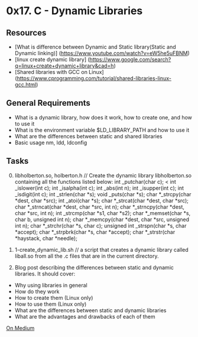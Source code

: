 # 0x17. C - Dynamic Libraries

## Resources
- [What is difference between Dynamic and Static library(Static and Dynamic linking)] (https://www.youtube.com/watch?v=eW5he5uFBNM)
- [linux create dynamic library] (https://www.google.com/search?q=linux+create+dynamic+library&cad=h)
- [Shared libraries with GCC on Linux] (https://www.cprogramming.com/tutorial/shared-libraries-linux-gcc.html)

## General Requirements
- What is a dynamic library, how does it work, how to create one, and how to use it
- What is the environment variable $LD_LIBRARY_PATH and how to use it
- What are the differences between static and shared libraries
- Basic usage nm, ldd, ldconfig

## Tasks
0. libholberton.so, holberton.h // Create the dynamic library libholberton.so containing all the functions listed below:
int _putchar(char c); <
int _islower(int c);
int _isalpha(int c);
int _abs(int n);
int _isupper(int c);
int _isdigit(int c);
int _strlen(char *s);
void _puts(char *s);
char *_strcpy(char *dest, char *src);
int _atoi(char *s);
char *_strcat(char *dest, char *src);
char *_strncat(char *dest, char *src, int n);
char *_strncpy(char *dest, char *src, int n);
int _strcmp(char *s1, char *s2);
char *_memset(char *s, char b, unsigned int n);
char *_memcpy(char *dest, char *src, unsigned int n);
char *_strchr(char *s, char c);
unsigned int _strspn(char *s, char *accept);
char *_strpbrk(char *s, char *accept);
char *_strstr(char *haystack, char *needle);

1. 1-create_dynamic_lib.sh //  a script that creates a dynamic library called liball.so from all the .c files that are in the current directory.

2. Blog post describing the differences between static and dynamic libraries. It should cover:

- Why using libraries in general
- How do they work
- How to create them (Linux only)
- How to use them (Linux only)
- What are the differences between static and dynamic libraries
- What are the advantages and drawbacks of each of them

[On Medium](https://medium.com/@671_31477/what-is-the-story-with-dynamic-and-static-libraries-4087bc6b8173)